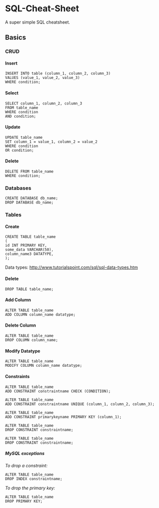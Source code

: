 # SQL-Cheat-Sheet
A super simple SQL cheatsheet.

## Basics
### CRUD
#### Insert
```
INSERT INTO table (column_1, column_2, column_3)
VALUES (value_1, value_2, value_3)
WHERE condition;
```


#### Select
```
SELECT column_1, column_2, column_3
FROM table_name
WHERE condition
AND condition;
```

#### Update
```
UPDATE table_name
SET column_1 = value_1, column_2 = value_2
WHERE condition
OR condition;
```

#### Delete
```
DELETE FROM table_name
WHERE condition;
```

### Databases
```
CREATE DATABASE db_name;
DROP DATABASE db_name;
```

### Tables
#### Create
```
CREATE TABLE table_name
(
id INT PRIMARY KEY,
some_data VARCHAR(50),
column_name3 DATATYPE,
);
```

Data types: http://www.tutorialspoint.com/sql/sql-data-types.htm

#### Delete
`DROP TABLE table_name;`

#### Add Column
```
ALTER TABLE table_name
ADD COLUMN column_name datatype;
```

#### Delete Column
```
ALTER TABLE table_name
DROP COLUMN column_name;
```

#### Modify Datatype
```
ALTER TABLE table_name
MODIFY COLUMN column_name datatype;
```

#### Constraints
```
ALTER TABLE table_name
ADD CONSTRAINT constraintname CHECK (CONDITION);
```
```
ALTER TABLE table_name
ADD CONSTRAINT constraintname UNIQUE (column_1, column_2, column_3);
```
```
ALTER TABLE table_name
ADD CONSTRAINT primarykeyname PRIMARY KEY (column_1);
```
```
ALTER TABLE table_name
DROP CONSTRAINT constraintname;
```
```
ALTER TABLE table_name
DROP CONSTRAINT constraintname;
```

##### MySQL exceptions
*To drop a constraint:*
```
ALTER TABLE table_name
DROP INDEX constraintname;
```

*To drop the primary key:*
```
ALTER TABLE table_name
DROP PRIMARY KEY;
```
